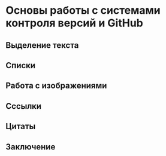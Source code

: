 # Основы работы с системами контроля версий и GitHub

## Выделение текста
 
## Списки

## Работа с изображениями

## Сссылки

## Цитаты

## Заключение
